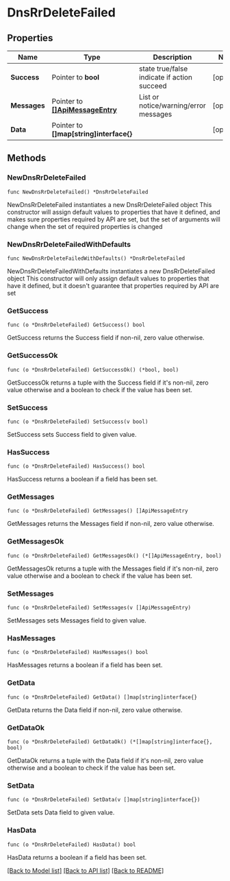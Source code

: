 # DnsRrDeleteFailed

## Properties

Name | Type | Description | Notes
------------ | ------------- | ------------- | -------------
**Success** | Pointer to **bool** | state true/false indicate if action succeed | [optional] 
**Messages** | Pointer to [**[]ApiMessageEntry**](ApiMessageEntry.md) | List or notice/warning/error messages | [optional] 
**Data** | Pointer to **[]map[string]interface{}** |  | [optional] 

## Methods

### NewDnsRrDeleteFailed

`func NewDnsRrDeleteFailed() *DnsRrDeleteFailed`

NewDnsRrDeleteFailed instantiates a new DnsRrDeleteFailed object
This constructor will assign default values to properties that have it defined,
and makes sure properties required by API are set, but the set of arguments
will change when the set of required properties is changed

### NewDnsRrDeleteFailedWithDefaults

`func NewDnsRrDeleteFailedWithDefaults() *DnsRrDeleteFailed`

NewDnsRrDeleteFailedWithDefaults instantiates a new DnsRrDeleteFailed object
This constructor will only assign default values to properties that have it defined,
but it doesn't guarantee that properties required by API are set

### GetSuccess

`func (o *DnsRrDeleteFailed) GetSuccess() bool`

GetSuccess returns the Success field if non-nil, zero value otherwise.

### GetSuccessOk

`func (o *DnsRrDeleteFailed) GetSuccessOk() (*bool, bool)`

GetSuccessOk returns a tuple with the Success field if it's non-nil, zero value otherwise
and a boolean to check if the value has been set.

### SetSuccess

`func (o *DnsRrDeleteFailed) SetSuccess(v bool)`

SetSuccess sets Success field to given value.

### HasSuccess

`func (o *DnsRrDeleteFailed) HasSuccess() bool`

HasSuccess returns a boolean if a field has been set.

### GetMessages

`func (o *DnsRrDeleteFailed) GetMessages() []ApiMessageEntry`

GetMessages returns the Messages field if non-nil, zero value otherwise.

### GetMessagesOk

`func (o *DnsRrDeleteFailed) GetMessagesOk() (*[]ApiMessageEntry, bool)`

GetMessagesOk returns a tuple with the Messages field if it's non-nil, zero value otherwise
and a boolean to check if the value has been set.

### SetMessages

`func (o *DnsRrDeleteFailed) SetMessages(v []ApiMessageEntry)`

SetMessages sets Messages field to given value.

### HasMessages

`func (o *DnsRrDeleteFailed) HasMessages() bool`

HasMessages returns a boolean if a field has been set.

### GetData

`func (o *DnsRrDeleteFailed) GetData() []map[string]interface{}`

GetData returns the Data field if non-nil, zero value otherwise.

### GetDataOk

`func (o *DnsRrDeleteFailed) GetDataOk() (*[]map[string]interface{}, bool)`

GetDataOk returns a tuple with the Data field if it's non-nil, zero value otherwise
and a boolean to check if the value has been set.

### SetData

`func (o *DnsRrDeleteFailed) SetData(v []map[string]interface{})`

SetData sets Data field to given value.

### HasData

`func (o *DnsRrDeleteFailed) HasData() bool`

HasData returns a boolean if a field has been set.


[[Back to Model list]](../README.md#documentation-for-models) [[Back to API list]](../README.md#documentation-for-api-endpoints) [[Back to README]](../README.md)


